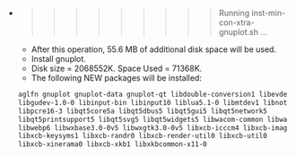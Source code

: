* >>>>>>>>> Running inst-min-con-xtra-gnuplot.sh ...
  * After this operation, 55.6 MB of additional disk space will be used.
  * Install gnuplot.
  * Disk size = 2068552K. Space Used = 71368K.
  * The following NEW packages will be installed:
  ```bash
  aglfn gnuplot gnuplot-data gnuplot-qt libdouble-conversion1 libevdev2 libgd3
  libgudev-1.0-0 libinput-bin libinput10 liblua5.1-0 libmtdev1 libnotify4
  libpcre16-3 libqt5core5a libqt5dbus5 libqt5gui5 libqt5network5
  libqt5printsupport5 libqt5svg5 libqt5widgets5 libwacom-common libwacom2
  libwebp6 libwxbase3.0-0v5 libwxgtk3.0-0v5 libxcb-icccm4 libxcb-image0
  libxcb-keysyms1 libxcb-randr0 libxcb-render-util0 libxcb-util0
  libxcb-xinerama0 libxcb-xkb1 libxkbcommon-x11-0
  ```
